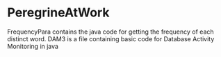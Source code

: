 # PeregrineAtWork
FrequencyPara contains the java code for getting the frequency of each distinct word.
DAM3 is a file containing basic code for Database Activity Monitoring in java

